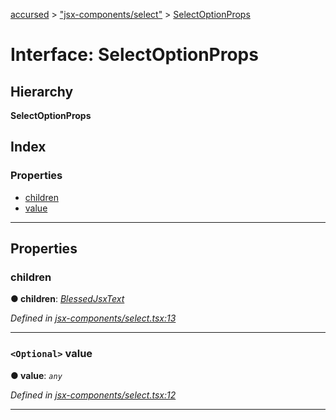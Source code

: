 [accursed](../README.md) > ["jsx-components/select"](../modules/_jsx_components_select_.md) > [SelectOptionProps](../interfaces/_jsx_components_select_.selectoptionprops.md)

# Interface: SelectOptionProps

## Hierarchy

**SelectOptionProps**

## Index

### Properties

* [children](_jsx_components_select_.selectoptionprops.md#children)
* [value](_jsx_components_select_.selectoptionprops.md#value)

---

## Properties

<a id="children"></a>

###  children

**● children**: *[BlessedJsxText](../modules/_jsx_types_.__global.jsx.md#blessedjsxtext)*

*Defined in [jsx-components/select.tsx:13](https://github.com/cancerberoSgx/accursed/blob/978b980/src/jsx-components/select.tsx#L13)*

___
<a id="value"></a>

### `<Optional>` value

**● value**: *`any`*

*Defined in [jsx-components/select.tsx:12](https://github.com/cancerberoSgx/accursed/blob/978b980/src/jsx-components/select.tsx#L12)*

___

